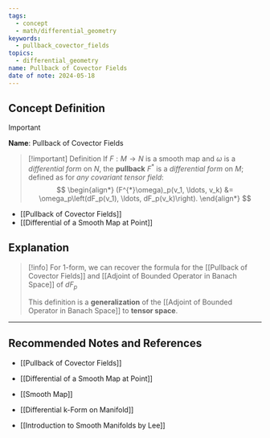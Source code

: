 ```yaml
---
tags:
  - concept
  - math/differential_geometry
keywords:
  - pullback_covector_fields
topics:
  - differential_geometry
name: Pullback of Covector Fields
date of note: 2024-05-18
---
```


## Concept Definition

>[!important]
>**Name**: Pullback of Covector Fields


>[!important] Definition
>If $F: M \rightarrow N$ is a smooth map and $\omega$ is a *differential form* on $N$, the **pullback** $F^{*}$ is a *differential form* on $M$; defined as for *any covariant tensor field*:
>$$
> \begin{align*}
> (F^{*}\omega)_p(v_1, \ldots, v_k) &= \omega_p\left(dF_p(v_1), \ldots, dF_p(v_k)\right).
> \end{align*}
>$$

- [[Pullback of Covector Fields]]
- [[Differential of a Smooth Map at Point]]

## Explanation

>[!info]
> For $1$-form, we can recover the formula for the [[Pullback of Covector Fields]] and [[Adjoint of Bounded Operator in Banach Space]] of $dF_{p}$
> 
> This definition is a **generalization** of the [[Adjoint of Bounded Operator in Banach Space]] to **tensor space**.




















-----------
##  Recommended Notes and References


- [[Pullback of Covector Fields]]
- [[Differential of a Smooth Map at Point]]
- [[Smooth Map]]
- [[Differential k-Form on Manifold]]





- [[Introduction to Smooth Manifolds by Lee]]